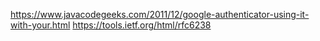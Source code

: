https://www.javacodegeeks.com/2011/12/google-authenticator-using-it-with-your.html
https://tools.ietf.org/html/rfc6238